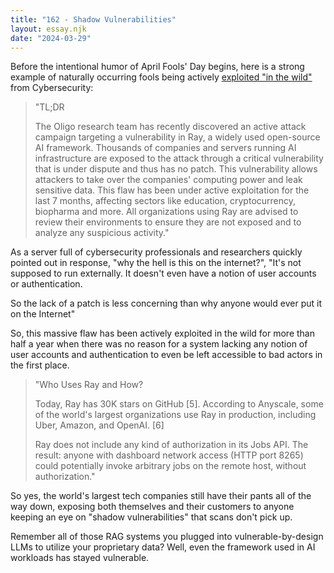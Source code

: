```yaml
---
title: "162 - Shadow Vulnerabilities"
layout: essay.njk
date: "2024-03-29"
---
```


Before the intentional humor of April Fools' Day begins, here is a strong example of naturally occurring fools being actively [exploited "in the wild"](https://www.oligo.security/blog/shadowray-attack-ai-workloads-actively-exploited-in-the-wild) from Cybersecurity:

> "TL;DR
> 
> The Oligo research team has recently discovered an active attack campaign targeting a vulnerability in Ray, a widely used open-source AI framework. Thousands of companies and servers running AI infrastructure are exposed to the attack through a critical vulnerability that is under dispute and thus has no patch. This vulnerability allows attackers to take over the companies' computing power and leak sensitive data. This flaw has been under active exploitation for the last 7 months, affecting sectors like education, cryptocurrency, biopharma and more. All organizations using Ray are advised to review their environments to ensure they are not exposed and to analyze any suspicious activity."

As a server full of cybersecurity professionals and researchers quickly pointed out in response, "why the hell is this on the internet?", "It's not supposed to run externally. It doesn't even have a notion of user accounts or authentication.

So the lack of a patch is less concerning than why anyone would ever put it on the Internet"

So, this massive flaw has been actively exploited in the wild for more than half a year when there was no reason for a system lacking any notion of user accounts and authentication to even be left accessible to bad actors in the first place.

> "Who Uses Ray and How?
>
> Today, Ray has 30K stars on GitHub \[5\]. According to Anyscale, some of the world's largest organizations use Ray in production, including Uber, Amazon, and OpenAI. \[6\]
>
> Ray does not include any kind of authorization in its Jobs API. The result: anyone with dashboard network access (HTTP port 8265) could potentially invoke arbitrary jobs on the remote host, without authorization."

So yes, the world's largest tech companies still have their pants all of the way down, exposing both themselves and their customers to anyone keeping an eye on "shadow vulnerabilities" that scans don't pick up.

Remember all of those RAG systems you plugged into vulnerable-by-design LLMs to utilize your proprietary data? Well, even the framework used in AI workloads has stayed vulnerable.
